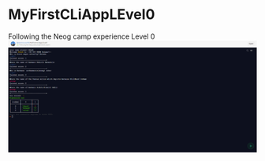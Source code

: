# MyFirstCLiAppLEvel0
Following the Neog camp experience Level 0
![Cli](https://raw.githubusercontent.com/akshbswas98/MyFirstCLiAppLEvel0/master/cli.png)
